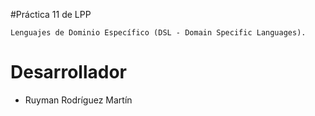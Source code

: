 #Práctica 11 de LPP

    Lenguajes de Dominio Específico (DSL - Domain Specific Languages).

# Desarrollador

* Ruyman Rodríguez Martín
